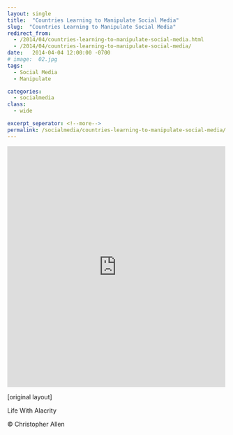 ```yaml
---
layout: single
title:  "Countries Learning to Manipulate Social Media"
slug:  "Countries Learning to Manipulate Social Media"
redirect_from:
  - /2014/04/countries-learning-to-manipulate-social-media.html
  - /2014/04/countries-learning-to-manipulate-social-media/
date:   2014-04-04 12:00:00 -0700
# image:  02.jpg
tags: 
  - Social Media
  - Manipulate

categories:
  - socialmedia
class:
  - wide

excerpt_seperator: <!--more-->
permalink: /socialmedia/countries-learning-to-manipulate-social-media/
---
```


<iframe src="https://www.facebook.com/plugins/post.php?href=https%3A%2F%2Fwww.facebook.com%2FChristopherRayAllen%2Fposts%2F10152331040675540&show_text=true&width=500" width="500" height="551" style="border:none;overflow:hidden" scrolling="no" frameborder="0" allowfullscreen="true" allow="autoplay; clipboard-write; encrypted-media; picture-in-picture; web-share"></iframe>

[original layout]

Life With Alacrity

© Christopher Allen